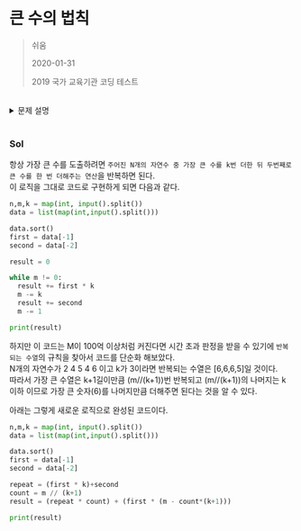 # 큰 수의 법칙
> 쉬움
>
> 2020-01-31
>
> 2019 국가 교육기관 코딩 테스트


<br>

<details>
<summary>문제 설명</summary>
<div markdown="1">       


<br>

>'큰 수의 법칙'은 일반적으로 통계 분야에서 다루어지는 내용이지만 동빈이는 본인만의 방식으로 다르게 사용하고 있다.  
> 동빈이의 큰 수의 법칙은 다양한 수로 이루어진 배열이 있을 때 주어진 수들을 M번 더하여 가장 큰 수를 만드는 법칙이다.  
> 단, 배열의 특정한 인덱스(번호)에 해당하는 수가 연속해서 K번을 초과하여 더해질 수 없는 것이 이 법칙의 특징이다.
> 
> 예를 들어 순서대로 2, 4, 5, 4, 6으로 이루어진 배열이 있을 때 M이 8이고, K가 3이라고 가정하자.  
> 이 경우 특정한 인덱스의 수가 연속해서 세 번까지만 더해질 수 있으므로 큰 수의 법칙에 따른 결과는 6+6+6+5+6+6+6+5인 46이 된다.  
> 
> 단, 서로 다른 인덱스에 해당하는 수가 같은 경우에도 서로 다른 것으로 간주한다.  
> 예를 들어 순서대로 3, 4, 3, 4, 3으로 이루어진 배열이 있을 때 M이 7이고, K가 2라고 가정하자.  
> 이 경우 두 번째 원소에 해당하는 4와 네 번째 원소에 해당하는 4를 번갈아 두 번씩 더하는 것이 가능하다.  
> 결과적으로 4+4+4+4+4+4+4인 28이 도출된다.

 
배열의 크기 N, 숫자가 더해지는 횟수 M, 그리고 K가 주어질 때 동빈이의 큰 수의 법칙에 따른 결과를 출력하시오. 
 
입력 조건 
- 첫째 줄에 N(2<=N<=1000), M(1<=M<=10,000), K(1<=K<=10,000)의 자연수가 주어지며, 각 자연수는 공백으로 구분한다.
- 둘째 줄에 N개의 자연수가 주어진다. 각 자연수는 공백으로 구분한다. 단, 각각의 자연수는 1 이상 10,000 이하의 수로 주어진다.
- 입력으로 주어지는 K는 항상 M보다 작거나 같다. 
 
 
출력 조건
- 첫째 줄에 동빈이의 큰 수의 법칙에 따라 더해진 답을 출력한다.

<details>
<summary>입력 예시</summary>
<div markdown="1">       
 

5 8 3
2 4 5 4 6
</div>
</details>


<details>
<summary>출력 예시</summary>
<div markdown="1">        

46
</div>
</details>


</div>
</details>


<br>

### Sol

항상 가장 큰 수를 도출하려면 `주어진 N개의 자연수 중 가장 큰 수를 k번 더한 뒤 두번째로 큰 수를 한 번 더해주는 연산`을 반복하면 된다.  
이 로직을 그대로 코드로 구현하게 되면 다음과 같다.


```python
n,m,k = map(int, input().split())
data = list(map(int,input().split()))

data.sort()
first = data[-1]
second = data[-2]

result = 0

while m != 0:
  result += first * k
  m -= k
  result += second
  m -= 1

print(result)
```
하지만 이 코드는 M이 100억 이상처럼 커진다면 시간 초과 판정을 받을 수 있기에 `반복되는 수열`의 규칙을 찾아서 코드를 단순화 해보았다.  
N개의 자연수가 2 4 5 4 6 이고 k가 3이라면 반복되는 수열은 [6,6,6,5]일 것이다.  
따라서 가장 큰 수열은 k+1길이만큼 (m//(k+1))번 반복되고 (m//(k+1))의 나머지는 k 이하 이므로 가장 큰 숫자(6)를 나머지만큼 더해주면 된다는 것을 알 수 있다.


아래는 그렇게 새로운 로직으로 완성된 코드이다.


```python
n,m,k = map(int, input().split())
data = list(map(int,input().split()))

data.sort()
first = data[-1]
second = data[-2]

repeat = (first * k)+second
count = m // (k+1)
result = (repeat * count) + (first * (m - count*(k+1)))

print(result)
```